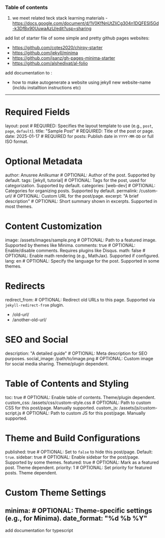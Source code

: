

### Table of contents

1. we meet related teck stack learning materials - https://docs.google.com/document/d/1V0KfNnUtZliCg304n1DQFESI5Gd-k3DfBx90UuwaAzU/edit?usp=sharing


add list of starter file of some simple and pretty github pages websites:
- https://github.com/cotes2020/chirpy-starter
- https://github.com/jekyll/minima
- https://github.com/jsanz/gh-pages-minima-starter
- https://github.com/alshedivat/al-folio


add documentation to :
- how to make autogenerate a website using jekyll new website-name (incldu installtion instructions etc)
- ---
# Required Fields
layout: post                  # REQUIRED: Specifies the layout template to use (e.g., `post`, `page`, `default`).
title: "Sample Post"          # REQUIRED: Title of the post or page.
date: 2025-01-17              # REQUIRED for posts: Publish date in `YYYY-MM-DD` or full ISO format.

# Optional Metadata
author: Anusree Anilkumar     # OPTIONAL: Author of the post. Supported by default.
tags: [jekyll, tutorial]      # OPTIONAL: Tags for the post, used for categorization. Supported by default.
categories: [web-dev]         # OPTIONAL: Categories for organizing posts. Supported by default.
permalink: /custom-url/       # OPTIONAL: Custom URL for the post/page.
excerpt: "A brief description" # OPTIONAL: Short summary shown in excerpts. Supported in most themes.

# Content Customization
image: /assets/images/sample.png # OPTIONAL: Path to a featured image. Supported by themes like Minima.
comments: true                # OPTIONAL: Enable/disable comments. Requires plugins like Disqus.
math: false                   # OPTIONAL: Enable math rendering (e.g., MathJax). Supported if configured.
lang: en                      # OPTIONAL: Specify the language for the post. Supported in some themes.

# Redirects
redirect_from:                # OPTIONAL: Redirect old URLs to this page. Supported via `jekyll-redirect-from` plugin.
  - /old-url/
  - /another-old-url/

# SEO and Social
description: "A detailed guide" # OPTIONAL: Meta description for SEO purposes.
social_image: /path/to/image.png # OPTIONAL: Custom image for social media sharing. Theme/plugin dependent.

# Table of Contents and Styling
toc: true                     # OPTIONAL: Enable table of contents. Theme/plugin dependent.
custom_css: /assets/css/custom-style.css # OPTIONAL: Path to custom CSS for this post/page. Manually supported.
custom_js: /assets/js/custom-script.js  # OPTIONAL: Path to custom JS for this post/page. Manually supported.

# Theme and Build Configurations
published: true               # OPTIONAL: Set to `false` to hide this post/page. Default: `true`.
sidebar: true                 # OPTIONAL: Enable sidebar for the post/page. Supported by some themes.
featured: true                # OPTIONAL: Mark as a featured post. Theme dependent.
priority: 1                   # OPTIONAL: Set priority for featured posts. Theme dependent.

# Custom Theme Settings
minima:                       # OPTIONAL: Theme-specific settings (e.g., for Minima).
  date_format: "%d %b %Y"
---


add documentation for typescript

